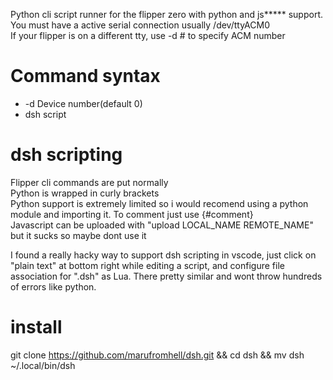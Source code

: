 Python cli script runner for the flipper zero with python and js***** support.   
You must have a active serial connection usually /dev/ttyACM0  
If your flipper is on a different tty, use -d # to specify ACM number  
  
# Command syntax  
- -d Device number(default 0)  
- dsh script  
#  dsh scripting  
Flipper cli commands are put normally  
Python is wrapped in curly brackets  
Python support is extremely limited so i would recomend using a python module and importing it. 
To comment just use {#comment}  
Javascript can be uploaded with "upload LOCAL_NAME REMOTE_NAME" but it sucks so maybe dont use it  

I found a really hacky way to support dsh scripting in vscode, just click on "plain text" at bottom right while editing a script, and configure file association for ".dsh" as Lua. There pretty similar and wont throw hundreds of errors like python.  

# install  
git clone https://github.com/marufromhell/dsh.git && cd dsh && mv dsh ~/.local/bin/dsh

